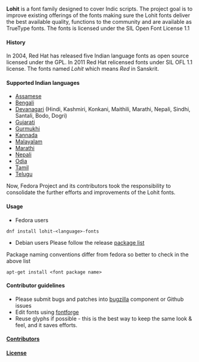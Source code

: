 **Lohit** is a font family designed to cover Indic scripts. The project goal is to improve existing offerings of the fonts making sure the Lohit fonts deliver the best available quality, functions to the community and are available as TrueType fonts.
The fonts is licensed under the SIL Open Font License 1.1


#### History

In 2004, Red Hat has released five Indian language fonts as open source licensed under the GPL. In 2011 Red Hat relicensed fonts under SIL OFL 1.1 license. The fonts named *Lohit* which means *Red* in Sanskrit. 

#### Supported Indian languages
- [Assamese](https://github.com/lohit-fonts/lohit-assamese-fonts)
- [Bengali](https://github.com/lohit-fonts/lohit-bengali-fonts)
- [Devanagari](https://github.com/lohit-fonts/lohit-devanagari-fonts) (Hindi, Kashmiri, Konkani, Maithili, Marathi, Nepali, Sindhi, Santali, Bodo, Dogri)
- [Gujarati](https://github.com/lohit-fonts/lohit-gujarati-fonts)
- [Gurmukhi](https://github.com/lohit-fonts/lohit-gurmukhi-fonts)
- [Kannada](https://github.com/lohit-fonts/lohit-kannada-fonts)
- [Malayalam](https://github.com/lohit-fonts/lohit-malayalam-fonts)
- [Marathi](https://github.com/lohit-fonts/lohit-marathi-fonts)
- [Nepali](https://github.com/lohit-fonts/lohit-nepali-fonts)
- [Odia](https://github.com/lohit-fonts/lohit-odia-fonts)
- [Tamil](https://github.com/lohit-fonts/lohit-tamil-fonts)
- [Telugu](https://github.com/lohit-fonts/lohit-telugu-fonts)

Now, Fedora Project and its contributors took the responsibility to consolidate the further efforts and improvements of the Lohit fonts.

#### Usage
- Fedora users
```
dnf install lohit-<language>-fonts
```
- Debian users
Please follow the release [package list](https://packages.debian.org/jessie/fonts/)

Package naming conventions differ from fedora so better to check in the above list
```
apt-get install <font package name>
```

#### Contributor guidelines
- Please submit bugs and patches into [bugzilla](https://bugzilla.redhat.com/enter_bug.cgi?product=Fedora) component or Github issues
- Edit fonts using [fontforge](https://fontforge.org)
- Reuse glyphs if possible - this is the best way to keep the same look & feel, and it saves efforts.

#### [Contributors](https://github.com/lohit-fonts/lohit-devanagari-fonts/blob/main/AUTHORS)

#### [License](https://github.com/lohit-fonts/lohit-devanagari-fonts/blob/main/OFL.txt)
